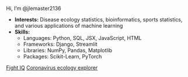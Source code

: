 Hi, I’m @jlemaster2136
- **Interests:** Disease ecology statistics, bioinformatics, sports statistics, and various applications of machine learning
- **Skills:**
  - Languages: Python, SQL, JSX, JavaScript, HTML
  - Frameworks: Django, Streamlit
  - Libraries: NumPy, Pandas, Matplotlib
  - Packages: Scikit-Learn, PyTorch

[Fight IQ](fight-iq.io)
[Coronavirus ecology explorer](coronavirus-bat-ecology.streamlit.app)



<!---
jlemaster2136/jlemaster2136 is a ✨ special ✨ repository because its `README.md` (this file) appears on your GitHub profile.
You can click the Preview link to take a look at your changes.
--->
